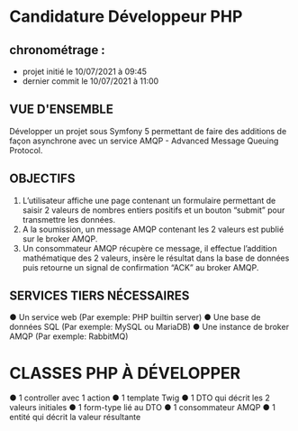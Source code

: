 
# Candidature Développeur PHP
## chronométrage : 
- projet initié le 10/07/2021 à 09:45
- dernier commit le 10/07/2021 à 11:00
## VUE D'ENSEMBLE

Développer un projet sous Symfony 5 permettant de faire des additions de façon asynchrone
avec un service AMQP - Advanced Message Queuing Protocol.

## OBJECTIFS

1. L’utilisateur affiche une page contenant un formulaire permettant de saisir 2 valeurs de nombres entiers positifs et un bouton “submit” pour transmettre les données.
2. A la soumission, un message AMQP contenant les 2 valeurs est publié sur le broker AMQP.
3. Un consommateur AMQP récupère ce message, il effectue l’addition mathématique des 2 valeurs, insère le résultat dans la base de données puis retourne un signal de confirmation “ACK” au broker AMQP.

## SERVICES TIERS NÉCESSAIRES

● Un service web (Par exemple: PHP builtin server)
● Une base de données SQL (Par exemple: MySQL ou MariaDB)
● Une instance de broker AMQP (Par exemple: RabbitMQ)

# CLASSES PHP À DÉVELOPPER

● 1 controller avec 1 action
● 1 template Twig
● 1 DTO qui décrit les 2 valeurs initiales
● 1 form-type lié au DTO
● 1 consommateur AMQP
● 1 entité qui décrit la valeur résultante
